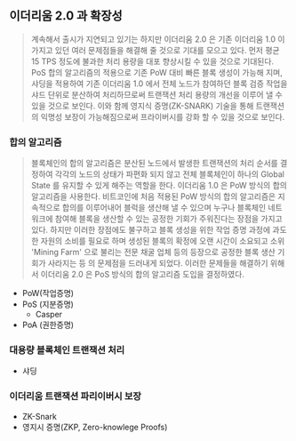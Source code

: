 ## 이더리움 2.0 과 확장성

> 계속해서 출시가 지연되고 있기는 하지만 이더리움 2.0 은 기존 이더리움 1.0 이 가지고 있던 여러 문제점들을 해결해 줄
> 것으로 기대를 모으고 있다.  먼저 평균 15 TPS 정도에 불과한 처리 용량을 대포 향상시킬 수 있을 것으로 기대된다.
> PoS 합의 알고리즘의 적용으로 기존 PoW 대비 빠른 블록 생성이 가능해 지며, 샤딩을 적용하여 기존 이더리움 1.0 에서
> 전체 노드가 참여하던 블록 검증 작업을 샤드 단위로 분산하여 처리하므로써 트랜잭션 처리 용량의 개선을 이루어 낼 수 있을
> 것으로 보인다. 이와 함께 영지식 증명(ZK-SNARK) 기술을 통해 트랜잭션의 익명성 보장이 가능해짐으로써 프라이버시를 강화 할 수 있을 것으로 보인다.

### 합의 알고리즘

> 블록체인의 합의 알고리즘은 분산된 노드에서 발생한 트랜잭션의 처리 순서를 결정하여 각각의 노드의 상태가 파편화 되지 않고 전체
> 블록체인이 하나의 Global State 를 유지할 수 있게 해주는 역할을 한다. 
> 이더리움 1.0 은 PoW 방식의 합의 알고리즘을 사용한다. 비트코인에 처음 적용된 PoW 방식의 합의 알고리즘은 지속적으로 합의를 이루어내어 블럭을 생산해 낼 수 있으며 누구나 블록체인 네트워크에 참여해 블록을 생산할 수 있는 공정한 기회가 주워진다는 장점을 가지고 있다. 
> 하지만 이러한 장점에도 불구하고 블록 생성을 위한 작업 증명 과정에 과도한 자원의 소비를 필요로 하며 생성된 블록의 확정에 오랜 시간이 소요되고 소위 'Mining Farm' 으로 불리는 전문 채굴 업체 등의 등장으로 공정한 블록 생산 기회가 사라지는 등 의 문제점을 드러내게 되었다. 이러한 문제들을 해결하기 위해서 이더리움 2.0 은 PoS 방식의 합의 알고리즘 도입을 결정하였다.

 - PoW(작업증명)
 - PoS (지분증명)
	 - Casper
- PoA (권한증명)

### 대용량 블록체인 트랜잭션 처리
- 샤딩

### 이더리움 트랜잭션 파리이버시 보장
- ZK-Snark
- 영지시 증명(ZKP, Zero-knowlege Proofs)
